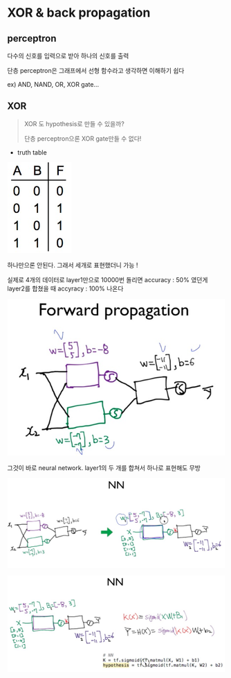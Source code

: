 # XOR & back propagation

## perceptron

다수의 신호를 입력으로 받아 하나의 신호를 출력

단층 perceptron은 그래프에서 선형 함수라고 생각하면 이해하기 쉽다

ex) AND, NAND, OR, XOR gate...



## XOR

> XOR 도 hypothesis로 만들 수 있을까?
>
> 단층 perceptron으론 XOR gate만들 수 없다!



* truth table



![00](./00.jpg)



하나만으론 안된다. 그래서 세개로 표현했더니 가능 !

실제로 4개의 데이터로 layer1만으로 10000번 돌리면 accuracy : 50% 였던게 layer2를 합쳤을 때 accyracy : 100% 나온다



![01](./01.jpg)





그것이 바로 neural network. layer1의 두 개를 합쳐서 하나로 표현해도 무방



![02](./02.jpg)



![03](./03.jpg)



